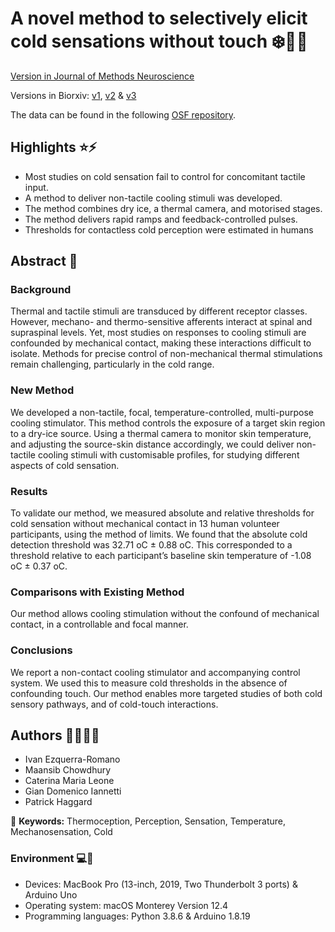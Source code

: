 # A novel method to selectively elicit cold sensations without touch :snowflake::cold_face::call_me_hand:
[Version in Journal of Methods Neuroscience](https://www.sciencedirect.com/science/article/pii/S0165027022002898)

Versions in Biorxiv: [v1](https://www.biorxiv.org/content/10.1101/2022.06.14.496120v1), [v2](https://www.biorxiv.org/content/10.1101/2022.06.14.496120v2) & [v3](https://www.biorxiv.org/content/10.1101/2022.06.14.496120v3)

The data can be found in the following [OSF repository](https://osf.io/s3ta8/).

## Highlights :star::zap:
- Most studies on cold sensation fail to control for concomitant tactile input.
- A method to deliver non-tactile cooling stimuli was developed.
- The method combines dry ice, a thermal camera, and motorised stages.
- The method delivers rapid ramps and feedback-controlled pulses.
- Thresholds for contactless cold perception were estimated in humans

## Abstract :page_with_curl:
### Background
Thermal and tactile stimuli are transduced by different receptor classes. However, mechano- and thermo-sensitive afferents interact at spinal and supraspinal levels. Yet, most studies on responses to cooling stimuli are confounded by mechanical contact, making these interactions difficult to isolate. Methods for precise control of non-mechanical thermal stimulations remain challenging, particularly in the cold range.

### New Method
We developed a non-tactile, focal, temperature-controlled, multi-purpose cooling stimulator. This method controls the exposure of a target skin region to a dry-ice source. Using a thermal camera to monitor skin temperature, and adjusting the source-skin distance accordingly, we could deliver non-tactile cooling stimuli with customisable profiles, for studying different aspects of cold sensation.

### Results
To validate our method, we measured absolute and relative thresholds for cold sensation without mechanical contact in 13 human volunteer participants, using the method of limits. We found that the absolute cold detection threshold was 32.71 oC ± 0.88 oC. This corresponded to a threshold relative to each participant’s baseline skin temperature of -1.08 oC ± 0.37 oC.

### Comparisons with Existing Method
Our method allows cooling stimulation without the confound of mechanical contact, in a controllable and focal manner.

### Conclusions
We report a non-contact cooling stimulator and accompanying control system. We used this to measure cold thresholds in the absence of confounding touch. Our method enables more targeted studies of both cold sensory pathways, and of cold-touch interactions.

## Authors :man_scientist::woman_scientist:
- Ivan Ezquerra-Romano
- Maansib Chowdhury
- Caterina Maria Leone
- Gian Domenico Iannetti
- Patrick Haggard

:key: **Keywords:** Thermoception, Perception, Sensation, Temperature, Mechanosensation, Cold


### Environment :computer::floppy_disk:
- Devices: MacBook Pro (13-inch, 2019, Two Thunderbolt 3 ports) & Arduino Uno
- Operating system: macOS Monterey Version 12.4
- Programming languages: Python 3.8.6 & Arduino 1.8.19
